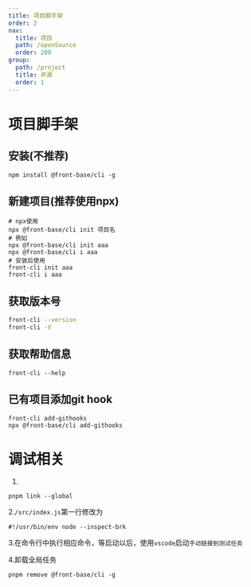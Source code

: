```yaml
---
title: 项目脚手架
order: 2
nav:
  title: 项目
  path: /openSource
  order: 200
group:
  path: /project
  title: 开源
  order: 1
---
```


项目脚手架
===

## 安装(不推荐)
```shell
npm install @front-base/cli -g
```

## 新建项目(推荐使用npx)
```shell
# npx使用
npx @front-base/cli init 项目名
# 例如
npx @front-base/cli init aaa
npx @front-base/cli i aaa
# 安装后使用
front-cli init aaa
front-cli i aaa
```

## 获取版本号
```bash
front-cli --version
front-cli -V
```

## 获取帮助信息
```
front-cli --help
```

## 已有项目添加git hook
```
front-cli add-githooks
npx @front-base/cli add-githooks
```


# 调试相关
1.
```
pnpm link --global
```

2.`/src/index.js`第一行修改为
```
#!/usr/bin/env node --inspect-brk
```

3.在命令行中执行相应命令，等启动以后，使用`vscode`启动`手动链接到测试任务`

4.卸载全局任务
```
pnpm remove @front-base/cli -g
```



